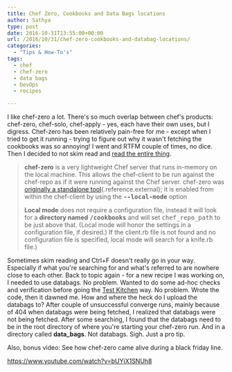 ```yaml
---
title: Chef Zero, Cookbooks and Data Bags locations
author: Sathya
type: post
date: 2016-10-31T13:55:00+00:00
url: /2016/10/31/chef-zero-cookbooks-and-databag-locations/
categories:
  - "Tips & How-To's"
tags:
  - chef
  - chef-zero
  - data bags
  - DevOps
  - recipes

---
```

I like chef-zero a lot. There's so much overlap between chef's products: chef-zero, chef-solo, chef-apply - yes, each have their own uses, but I digress. Chef-zero has been relatively pain-free for me - except when I tried to get it running - trying to figure out why it wasn't fetching the cookbooks was so annoying! I went and RTFM couple of times, no dice. Then I decided to not skim read and <a href="https://docs.chef.io/ctl_chef_client.html" target="_blank">read the entire thing</a>.

<!--more-->

> **chef-zero** is a very lightweight Chef server that runs in-memory on the local machine. This allows the chef-client to be run against the chef-repo as if it were running against the Chef server. chef-zero was [originally a standalone tool][1]{.reference.external}; it is enabled from within the chef-client by using the **<tt class="docutils literal"><span class="pre">--local-mode</span></tt>** option
> 
> **Local mode** does not require a configuration file, instead it will look for a **directory named** <tt class="docutils literal"><span class="pre"><strong>/cookbooks</strong></span></tt> and will set <tt class="docutils literal"><span class="pre">chef_repo_path</span></tt> to be just above that. (Local mode will honor the settings in a configuration file, if desired.) If the client.rb file is not found and no configuration file is specified, local mode will search for a knife.rb file.)

Sometimes skim reading and Ctrl+F doesn't really go in your way. Especially if what you're searching for and what's referred to are nowhere close to each other. Back to topic again - for a new recipe I was working on, I needed to use databags. No problem. Wanted to do some ad-hoc checks and verification before going the <a href="https://kitchen.ci/" target="_blank">Test Kitchen</a> way. No problem. Wrote the code, then it dawned me. How and where the heck do I upload the databags to? After couple of unsuccessful converge runs, mainly because of 404 when databags were being fetched, I realized that databags were not being fetched. After some searching, I found that the databags need to be in the root directory of where you're starting your chef-zero run. And in a directory called **data_bags**. Not databags. Sigh. Just a pro tip.

Also, bonus video: See how chef-zero came alive during a black friday line.

https://www.youtube.com/watch?v=bUYjX1SNUh8

&nbsp;

 [1]: https://github.com/chef/chef-zero
